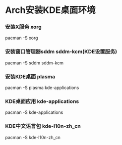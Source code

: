 # Arch安装KDE桌面环境

### 安装X服务 xorg

pacman -S xorg



### 安装窗口管理器sddm sddm-kcm(KDE设置服务)

pacman -S sddm sddm-kcm



### 安装KDE桌面 plasma 

pacman -S plasma kde-applications



### KDE桌面应用 kde-applications

pacman -S kde-applications



### KDE中文语言包 kde-l10n-zh_cn

pacman -S kde-l10n-zh_cn

